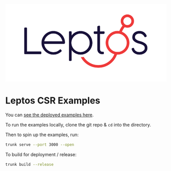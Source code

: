 <picture>
    <source srcset="https://raw.githubusercontent.com/leptos-rs/leptos/main/docs/logos/Leptos_logo_Solid_White.svg" media="(prefers-color-scheme: dark)">
    <img src="https://raw.githubusercontent.com/leptos-rs/leptos/main/docs/logos/Leptos_logo_RGB.svg" alt="Leptos Logo">
</picture>

# Leptos CSR Examples 

You can [see the deployed examples here][deployed-examples].

To run the examples locally, clone the git repo & `cd` into the directory.

Then to spin up the examples, run:

```sh
trunk serve --port 3000 --open
```

To build for deployment / release:

```sh
trunk build --release
```

[deployed-examples]: https://csr-examples-hjh4tnot.fermyon.app
